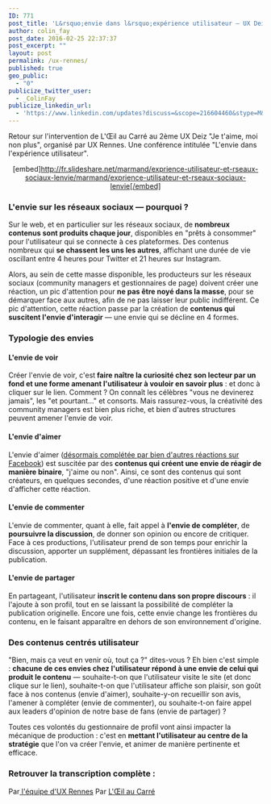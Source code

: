 ```yaml
---
ID: 771
post_title: 'L&rsquo;envie dans l&rsquo;expérience utilisateur — UX Deiz #2'
author: colin_fay
post_date: 2016-02-25 22:37:37
post_excerpt: ""
layout: post
permalink: /ux-rennes/
published: true
geo_public:
  - "0"
publicize_twitter_user:
  - _ColinFay
publicize_linkedin_url:
  - 'https://www.linkedin.com/updates?discuss=&scope=216604460&stype=M&topic=6114355311068352512&type=U&a=ucaM'
---
```

Retour sur l'intervention de L'Œil au Carré au 2ème UX Deiz "Je t'aime, moi non plus", organisé par UX Rennes. Une conférence intitulée "L'envie dans l'expérience utilisateur".

<!--more-->
<div align="center">

[embed]http://fr.slideshare.net/marmand/exprience-utilisateur-et-rseaux-sociaux-lenvie/marmand/exprience-utilisateur-et-rseaux-sociaux-lenvie[/embed]

</div>
<h3>L'envie sur les réseaux sociaux — pourquoi ?</h3>
Sur le web, et en particulier sur les réseaux sociaux, de <strong>nombreux contenus sont produits chaque jour</strong>, disponibles en "prêts à consommer" pour l'utilisateur qui se connecte à ces plateformes. Des contenus nombreux qui <strong>se chassent les uns les autres</strong>, affichant une durée de vie oscillant entre 4 heures pour Twitter et 21 heures sur Instagram.

Alors, au sein de cette masse disponible, les producteurs sur les réseaux sociaux (community managers et gestionnaires de page) doivent créer une réaction, un pic d'attention pour <strong>ne pas être noyé dans la masse</strong>, pour se démarquer face aux autres, afin de ne pas laisser leur public indifférent. Ce pic d'attention, cette réaction passe par la création de <strong>contenus qui suscitent l'envie d'interagir</strong> — une envie qui se décline en 4 formes.
<h3>Typologie des envies</h3>
<h4>L'envie de voir</h4>
Créer l'envie de voir, c'est<strong> faire naître la curiosité chez son lecteur par un fond et une forme amenant l'utilisateur à vouloir en savoir plus</strong> : et donc à cliquer sur le lien. Comment ? On connaît les célèbres "vous ne devinerez jamais", les "et pourtant..." et consorts. Mais rassurez-vous, la créativité des community managers est bien plus riche, et bien d'autres structures peuvent amener l'envie de voir.
<h4>L'envie d'aimer</h4>
L'envie d'aimer (<a href="http://www.blogdumoderateur.com/facebook-reactions-deploiement-impacts/" target="_blank">désormais complétée par bien d'autres réactions sur Facebook</a>) est suscitée par des <strong>contenus qui créent une envie de réagir de manière binaire</strong>, "j'aime ou non". Ainsi, ce sont des contenus qui sont créateurs, en quelques secondes, d'une réaction positive et d'une envie d'afficher cette réaction.
<h4>L'envie de commenter</h4>
L'envie de commenter, quant à elle, fait appel à <strong>l'envie de compléter</strong>, de <strong>poursuivre la discussion</strong>, de donner son opinion ou encore de critiquer. Face à ces productions, l'utilisateur prend de son temps pour enrichir la discussion, apporter un supplément, dépassant les frontières initiales de la publication.
<h4>L'envie de partager</h4>
En partageant, l'utilisateur <strong>inscrit le contenu dans son propre discours</strong> : il l'ajoute à son profil, tout en se laissant la possibilité de compléter la publication originelle. Encore une fois, cette envie change les frontières du contenu, en le faisant apparaître en dehors de son environnement d'origine.
<h3>Des contenus centrés utilisateur</h3>
"Bien, mais ça veut en venir où, tout ça ?" dites-vous ? Eh bien c'est simple : <strong>chacune de ces envies chez l'utilisateur répond à une envie de celui qui produit le contenu</strong> — souhaite-t-on que l'utilisateur visite le site (et donc clique sur le lien), souhaite-t-on que l'utilisateur affiche son plaisir, son goût face à nos contenus (envie d'aimer), souhaite-y-on recueillir son avis, l'amener à compléter (envie de commenter), ou souhaite-t-on faire appel aux leaders d'opinion de notre base de fans (envie de partager) ?

Toutes ces volontés du gestionnaire de profil vont ainsi impacter la mécanique de production : c'est en <strong>mettant l'utilisateur au centre de la stratégie</strong> que l'on va créer l'envie, et animer de manière pertinente et efficace.
<h3>Retrouver la transcription complète :</h3>
Par<a href="http://uxrennes.co/evenements/ux-deiz-2/" target="_blank"> l'équipe d'UX Rennes</a>
Par <a href="http://www.oeil-au-carre.fr/le-blog/2016/03/03/ux-rennes-envie-experience-utilisateur/" target="_blank">L'Œil au Carré</a>